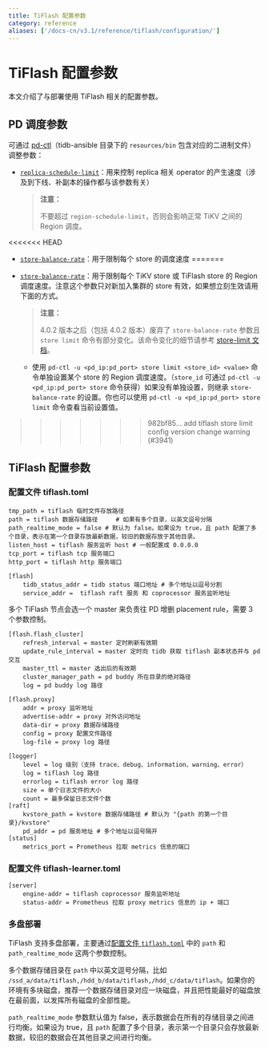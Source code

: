 ```yaml
---
title: TiFlash 配置参数
category: reference
aliases: ['/docs-cn/v3.1/reference/tiflash/configuration/']
---
```


# TiFlash 配置参数

本文介绍了与部署使用 TiFlash 相关的配置参数。

## PD 调度参数

可通过 [pd-ctl](/pd-control.md)（tidb-ansible 目录下的 `resources/bin` 包含对应的二进制文件）调整参数：

- [`replica-schedule-limit`](/pd-configuration-file.md#replica-schedule-limit)：用来控制 replica 相关 operator 的产生速度（涉及到下线、补副本的操作都与该参数有关）

    > **注意：**
    >
    > 不要超过 `region-schedule-limit`，否则会影响正常 TiKV 之间的 Region 调度。

<<<<<<< HEAD
- [`store-balance-rate`](/pd-configuration-file.md#store-balance-rate)：用于限制每个 store 的调度速度
=======
- [`store-balance-rate`](/pd-configuration-file.md#store-balance-rate)：用于限制每个 TiKV store 或 TiFlash store 的 Region 调度速度。注意这个参数只对新加入集群的 store 有效，如果想立刻生效请用下面的方式。

    > **注意：**
    >
    > 4.0.2 版本之后（包括 4.0.2 版本）废弃了 `store-balance-rate` 参数且 `store limit` 命令有部分变化。该命令变化的细节请参考 [store-limit 文档](/configure-store-limit.md)。

    - 使用 `pd-ctl -u <pd_ip:pd_port> store limit <store_id> <value>` 命令单独设置某个 store 的 Region 调度速度。（`store_id` 可通过 `pd-ctl -u <pd_ip:pd_port> store` 命令获得）如果没有单独设置，则继承 `store-balance-rate` 的设置。你也可以使用 `pd-ctl -u <pd_ip:pd_port> store limit` 命令查看当前设置值。
>>>>>>> 982bf85... add tiflash store limit config version change warning (#3941)

## TiFlash 配置参数

### 配置文件 tiflash.toml

```
tmp_path = tiflash 临时文件存放路径
path = tiflash 数据存储路径     # 如果有多个目录，以英文逗号分隔
path_realtime_mode = false # 默认为 false。如果设为 true，且 path 配置了多个目录，表示在第一个目录存放最新数据，较旧的数据存放于其他目录。
listen_host = tiflash 服务监听 host # 一般配置成 0.0.0.0
tcp_port = tiflash tcp 服务端口
http_port = tiflash http 服务端口
```

```
[flash]
    tidb_status_addr = tidb status 端口地址 # 多个地址以逗号分割
    service_addr =  tiflash raft 服务 和 coprocessor 服务监听地址
```

多个 TiFlash 节点会选一个 master 来负责往 PD 增删 placement rule，需要 3 个参数控制。

```
[flash.flash_cluster]
    refresh_interval = master 定时刷新有效期
    update_rule_interval = master 定时向 tidb 获取 tiflash 副本状态并与 pd 交互
    master_ttl = master 选出后的有效期
    cluster_manager_path = pd buddy 所在目录的绝对路径
    log = pd buddy log 路径

[flash.proxy]
    addr = proxy 监听地址
    advertise-addr = proxy 对外访问地址
    data-dir = proxy 数据存储路径
    config = proxy 配置文件路径
    log-file = proxy log 路径

[logger]
    level = log 级别（支持 trace、debug、information、warning、error）
    log = tiflash log 路径
    errorlog = tiflash error log 路径
    size = 单个日志文件的大小
    count = 最多保留日志文件个数
[raft]
    kvstore_path = kvstore 数据存储路径 # 默认为 "{path 的第一个目录}/kvstore"
    pd_addr = pd 服务地址 # 多个地址以逗号隔开
[status]
    metrics_port = Prometheus 拉取 metrics 信息的端口
```

### 配置文件 tiflash-learner.toml

```
[server]
    engine-addr = tiflash coprocessor 服务监听地址
    status-addr = Prometheus 拉取 proxy metrics 信息的 ip + 端口
```

### 多盘部署

TiFlash 支持多盘部署，主要通过[配置文件 `tiflash.toml`](#配置文件-tiflashtoml) 中的 `path` 和 `path_realtime_mode` 这两个参数控制。

多个数据存储目录在 `path` 中以英文逗号分隔，比如 `/ssd_a/data/tiflash,/hdd_b/data/tiflash,/hdd_c/data/tiflash`。如果你的环境有多块磁盘，推荐一个数据存储目录对应一块磁盘，并且把性能最好的磁盘放在最前面，以发挥所有磁盘的全部性能。

`path_realtime_mode` 参数默认值为 false，表示数据会在所有的存储目录之间进行均衡。如果设为 true，且 `path` 配置了多个目录，表示第一个目录只会存放最新数据，较旧的数据会在其他目录之间进行均衡。
